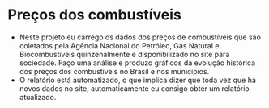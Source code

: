 # Preços dos combustíveis

- Neste projeto eu carrego os dados dos preços de combustíveis que são coletados pela Agência Nacional do Petróleo, Gás Natural e Biocombustíveis quinzenalmente e disponibilizado no site para sociedade. Faço uma análise e produzo gráficos da evolução histórica dos preços dos combustíveis no Brasil e nos municípios.
- O relatório está automatizado, o que implica dizer que toda vez que há novos dados no site, automaticamente eu consigo obter um relatório atualizado.
